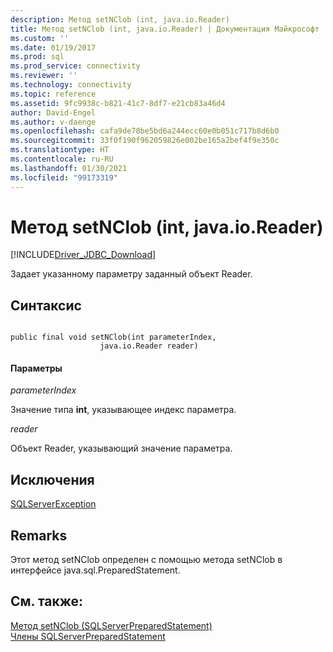 ```yaml
---
description: Метод setNClob (int, java.io.Reader)
title: Метод setNClob (int, java.io.Reader) | Документация Майкрософт
ms.custom: ''
ms.date: 01/19/2017
ms.prod: sql
ms.prod_service: connectivity
ms.reviewer: ''
ms.technology: connectivity
ms.topic: reference
ms.assetid: 9fc9938c-b821-41c7-8df7-e21cb83a46d4
author: David-Engel
ms.author: v-daenge
ms.openlocfilehash: cafa9de78be5bd6a244ecc60e0b051c717b8d6b0
ms.sourcegitcommit: 33f0f190f962059826e002be165a2bef4f9e350c
ms.translationtype: HT
ms.contentlocale: ru-RU
ms.lasthandoff: 01/30/2021
ms.locfileid: "99173319"
---
```

# <a name="setnclob-method-int-javaioreader"></a>Метод setNClob (int, java.io.Reader)
[!INCLUDE[Driver_JDBC_Download](../../../includes/driver_jdbc_download.md)]

  Задает указанному параметру заданный объект Reader.  
  
## <a name="syntax"></a>Синтаксис  
  
```  
  
public final void setNClob(int parameterIndex,  
                    java.io.Reader reader)  
```  
  
#### <a name="parameters"></a>Параметры  
 *parameterIndex*  
  
 Значение типа **int**, указывающее индекс параметра.  
  
 *reader*  
  
 Объект Reader, указывающий значение параметра.  
  
## <a name="exceptions"></a>Исключения  
 [SQLServerException](../../../connect/jdbc/reference/sqlserverexception-class.md)  
  
## <a name="remarks"></a>Remarks  
 Этот метод setNClob определен с помощью метода setNClob в интерфейсе java.sql.PreparedStatement.  
  
## <a name="see-also"></a>См. также:  
 [Метод setNClob (SQLServerPreparedStatement)](../../../connect/jdbc/reference/setnclob-method-sqlserverpreparedstatement.md)   
 [Члены SQLServerPreparedStatement](../../../connect/jdbc/reference/sqlserverpreparedstatement-members.md)  
  
  
